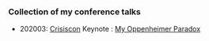 ### Collection of my conference talks
 
* 202003: [Crisiscon](https://crisiscon.net/) Keynote :  [My Oppenheimer Paradox](https://www.youtube.com/watch?v=F81B0Qp8sWM)
